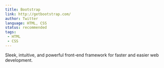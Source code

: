 ```yaml
---
title: Bootstrap
link: http://getbootstrap.com/
author: Twitter
language: HTML, CSS
status: recommended
tags:
 - HTML
 - CSS
---
```


Sleek, intuitive, and powerful front-end framework for faster and easier web development.
